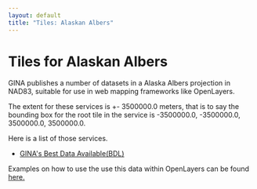 ```yaml
---
layout: default
title: "Tiles: Alaskan Albers"
---
```


Tiles for Alaskan Albers
========================

GINA publishes a number of datasets in a Alaska Albers projection in NAD83, suitable for use in web mapping frameworks like OpenLayers.

The extent for these services is +- 3500000.0 meters, that is to say the bounding box for the root tile in the service is -3500000.0, -3500000.0, 3500000.0, 3500000.0.

Here is a list of those services.

-   [GINA's Best Data Available(BDL)](aa_bdl.html)

Examples on how to use the use this data within OpenLayers can be found [here.](http://gisjam.gina.alaska.edu/aksmc2010)
